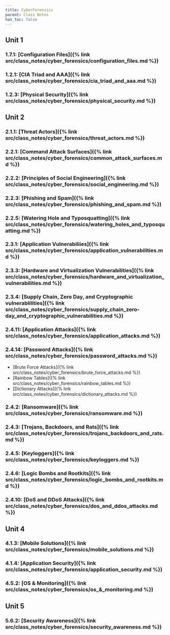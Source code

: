 ```yaml
---
title: CyberForensics
parent: Class Notes
has_toc: false
---
```


## Unit  1
### 1.7.1:  [Configuration Files]({% link src/class_notes/cyber_forensics/configuration_files.md %})
### 1.2.1:  [CIA Triad and AAA]({% link src/class_notes/cyber_forensics/cia_triad_and_aaa.md %})
### 1.2.3:  [Physical Security]({% link src/class_notes/cyber_forensics/physical_security.md %})

## Unit  2
### 2.1.1:  [Threat Actors]({% link src/class_notes/cyber_forensics/threat_actors.md %})
### 2.2.1:  [Command Attack Surfaces]({% link src/class_notes/cyber_forensics/common_attack_surfaces.md %})
### 2.2.2:  [Principles of Social Engineering]({% link src/class_notes/cyber_forensics/social_engineering.md %})
### 2.2.3:  [Phishing and Spam]({% link src/class_notes/cyber_forensics/phishing_and_spam.md %})
### 2.2.5:  [Watering Hole and Typosquatting]({% link src/class_notes/cyber_forensics/watering_holes_and_typosquatting.md %})
### 2.3.1:  [Application Vulnerabiliies]({% link src/class_notes/cyber_forensics/application_vulnerabilities.md %})
### 2.3.3:  [Hardware and Virtualization Vulnerabilities]({% link src/class_notes/cyber_forensics/hardware_and_virtualization_vulnerabilities.md %})
### 2.3.4:  [Supply Chain, Zero Day, and Cryptographic vulnerablilities]({% link src/class_notes/cyber_forensics/supply_chain_zero-day_and_cryptographic_vulnerabilities.md %})
### 2.4.11: [Application Attacks]({% link src/class_notes/cyber_forensics/application_attacks.md %})
### 2.4.14: [Password Attacks]({% link src/class_notes/cyber_forensics/password_attacks.md %})
- [Brute Force Attacks]({% link src/class_notes/cyber_forensics/brute_force_attacks.md %})
- [Rainbow Tables]({% link src/class_notes/cyber_forensics/rainbow_tables.md %})
- [Dictionary Attacks]({% link src/class_notes/cyber_forensics/dictionary_attacks.md %})

### 2.4.2:  [Ransomware]({% link src/class_notes/cyber_forensics/ransomware.md %})
### 2.4.3:  [Trojans, Backdoors, and Rats]({% link src/class_notes/cyber_forensics/trojans_backdoors_and_rats.md %})
### 2.4.5:  [Keyloggers]({% link src/class_notes/cyber_forensics/keyloggers.md %})
### 2.4.6:  [Logic Bombs and Rootkits]({% link src/class_notes/cyber_forensics/logic_bombs_and_rootkits.md %})
### 2.4.10: [DoS and DDoS Attacks]({% link src/class_notes/cyber_forensics/dos_and_ddos_attacks.md %})

## Unit  4
### 4.1.3:  [Mobile Solutions]({% link src/class_notes/cyber_forensics/mobile_solutions.md %})
### 4.1.4:  [Application Security]({% link src/class_notes/cyber_forensics/application_security.md %})
### 4.5.2:  [OS & Monitoring]({% link src/class_notes/cyber_forensics/os_&_monitoring.md %})    

## Unit  5
### 5.6.2:  [Security Awareness]({% link src/class_notes/cyber_forensics/security_awareness.md %})

<!-- # Chronologically Ordered Notes:
W.I.P. -->
